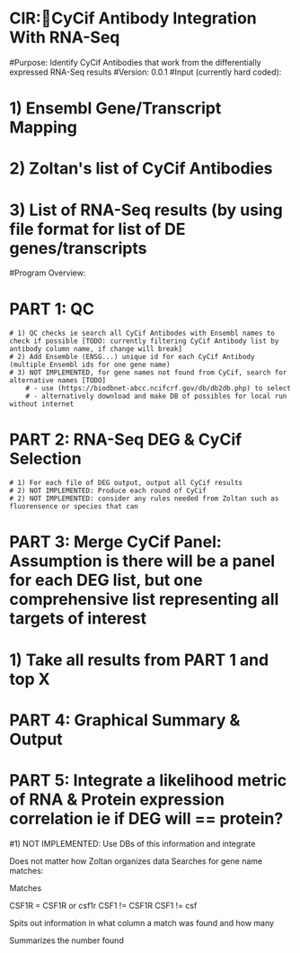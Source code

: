 # CIR:CyCif Antibody Integration With RNA-Seq



#Purpose: Identify CyCif Antibodies that work from the differentially expressed RNA-Seq results
#Version: 0.0.1
#Input (currently hard coded):
# 1) Ensembl Gene/Transcript Mapping
# 2) Zoltan's list of CyCif Antibodies
# 3) List of RNA-Seq results (by using file format for list of DE genes/transcripts
#Program Overview:
# PART 1: QC
    # 1) QC checks ie search all CyCif Antibodes with Ensembl names to check if possible [TODO: currently filtering CyCif Antibody list by antibody column name, if change will break]
    # 2) Add Ensemble (ENSG...) unique id for each CyCif Antibody (multiple Ensembl ids for one gene name)
    # 3) NOT IMPLEMENTED, for gene names not found from CyCif, search for alternative names [TODO]
        # - use (https://biodbnet-abcc.ncifcrf.gov/db/db2db.php) to select
        # - alternatively download and make DB of possibles for local run without internet
# PART 2: RNA-Seq DEG & CyCif Selection
    # 1) For each file of DEG output, output all CyCif results
    # 2) NOT IMPLEMENTED: Produce each round of CyCif
    # 2) NOT IMPLEMENTED: consider any rules needed from Zoltan such as fluorensence or species that can
# PART 3: Merge CyCif Panel: Assumption is there will be a panel for each DEG list, but one comprehensive list representing all targets of interest
# 1) Take all results from PART 1 and top X
# PART 4: Graphical Summary & Output
# PART 5: Integrate a likelihood metric of RNA & Protein expression correlation ie if DEG will == protein?
#1) NOT IMPLEMENTED: Use DBs of this information and integrate

Does not matter how Zoltan organizes data
Searches for gene name matches:

Matches

CSF1R  = CSF1R    or   csf1r
CSF1 != CSF1R
CSF1 != csf

Spits out information in what column a match was found and how many

Summarizes the number found
